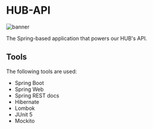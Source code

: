 # HUB-API

![banner](https://static.experimentalplayers.org/hub-banner.jpg)


The Spring-based application that powers our HUB's API.

## Tools

The following tools are used:

 [//]: # (TODO: table format with tool description) 

- Spring Boot
- Spring Web
- Spring REST docs
- Hibernate
- Lombok
- JUnit 5
- Mockito
